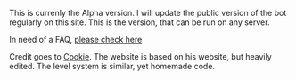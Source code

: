 This is currenly the Alpha version.
I will update the public version of the bot regularly on this site.
This is the version, that can be run on any server.

In need of a FAQ,
[please check here](http://nurevam.site/faq)


Credit goes to [Cookie](https://github.com/cookkkie/mee6).
The website is based on his website, but heavily edited.
The level system is similar, yet homemade code.
